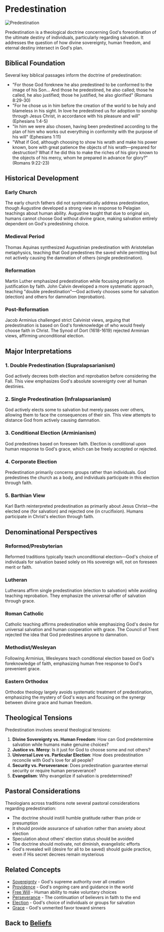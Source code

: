 # Predestination

![Predestination](predestination.jpg)

Predestination is a theological doctrine concerning God's foreordination of the ultimate destiny of individuals, particularly regarding salvation. It addresses the question of how divine sovereignty, human freedom, and eternal destiny intersect in God's plan.

## Biblical Foundation

Several key biblical passages inform the doctrine of predestination:

- "For those God foreknew he also predestined to be conformed to the image of his Son... And those he predestined, he also called; those he called, he also justified; those he justified, he also glorified" (Romans 8:29-30)
- "For he chose us in him before the creation of the world to be holy and blameless in his sight. In love he predestined us for adoption to sonship through Jesus Christ, in accordance with his pleasure and will" (Ephesians 1:4-5)
- "In him we were also chosen, having been predestined according to the plan of him who works out everything in conformity with the purpose of his will" (Ephesians 1:11)
- "What if God, although choosing to show his wrath and make his power known, bore with great patience the objects of his wrath—prepared for destruction? What if he did this to make the riches of his glory known to the objects of his mercy, whom he prepared in advance for glory?" (Romans 9:22-23)

## Historical Development

### Early Church
The early church fathers did not systematically address predestination, though Augustine developed a strong view in response to Pelagian teachings about human ability. Augustine taught that due to original sin, humans cannot choose God without divine grace, making salvation entirely dependent on God's predestining choice.

### Medieval Period
Thomas Aquinas synthesized Augustinian predestination with Aristotelian metaphysics, teaching that God predestines the saved while permitting but not actively causing the damnation of others (single predestination).

### Reformation
Martin Luther emphasized predestination while focusing primarily on justification by faith. John Calvin developed a more systematic approach, teaching "double predestination"—God actively chooses some for salvation (election) and others for damnation (reprobation).

### Post-Reformation
Jacob Arminius challenged strict Calvinist views, arguing that predestination is based on God's foreknowledge of who would freely choose faith in Christ. The Synod of Dort (1618-1619) rejected Arminian views, affirming unconditional election.

## Major Interpretations

### 1. Double Predestination (Supralapsarianism)
God actively decrees both election and reprobation before considering the Fall. This view emphasizes God's absolute sovereignty over all human destinies.

### 2. Single Predestination (Infralapsarianism)
God actively elects some to salvation but merely passes over others, allowing them to face the consequences of their sin. This view attempts to distance God from actively causing damnation.

### 3. Conditional Election (Arminianism)
God predestines based on foreseen faith. Election is conditional upon human response to God's grace, which can be freely accepted or rejected.

### 4. Corporate Election
Predestination primarily concerns groups rather than individuals. God predestines the church as a body, and individuals participate in this election through faith.

### 5. Barthian View
Karl Barth reinterpreted predestination as primarily about Jesus Christ—the elected one (for salvation) and rejected one (in crucifixion). Humans participate in Christ's election through faith.

## Denominational Perspectives

### Reformed/Presbyterian
Reformed traditions typically teach unconditional election—God's choice of individuals for salvation based solely on His sovereign will, not on foreseen merit or faith.

### Lutheran
Lutherans affirm single predestination (election to salvation) while avoiding teaching reprobation. They emphasize the universal offer of salvation through grace.

### Roman Catholic
Catholic teaching affirms predestination while emphasizing God's desire for universal salvation and human cooperation with grace. The Council of Trent rejected the idea that God predestines anyone to damnation.

### Methodist/Wesleyan
Following Arminius, Wesleyans teach conditional election based on God's foreknowledge of faith, emphasizing human free response to God's prevenient grace.

### Eastern Orthodox
Orthodox theology largely avoids systematic treatment of predestination, emphasizing the mystery of God's ways and focusing on the synergy between divine grace and human freedom.

## Theological Tensions

Predestination involves several theological tensions:

1. **Divine Sovereignty vs. Human Freedom**: How can God predetermine salvation while humans make genuine choices?
2. **Justice vs. Mercy**: Is it just for God to choose some and not others?
3. **Universal Love vs. Particular Election**: How does predestination reconcile with God's love for all people?
4. **Security vs. Perseverance**: Does predestination guarantee eternal security or require human perseverance?
5. **Evangelism**: Why evangelize if salvation is predetermined?

## Pastoral Considerations

Theologians across traditions note several pastoral considerations regarding predestination:

- The doctrine should instill humble gratitude rather than pride or presumption
- It should provide assurance of salvation rather than anxiety about election
- Speculation about others' election status should be avoided
- The doctrine should motivate, not diminish, evangelistic efforts
- God's revealed will (desire for all to be saved) should guide practice, even if His secret decrees remain mysterious

## Related Concepts

- [Sovereignty](sovereignty.md) - God's supreme authority over all creation
- [Providence](providence.md) - God's ongoing care and guidance in the world
- [Free Will](free_will.md) - Human ability to make voluntary choices
- [Perseverance](perseverance.md) - The continuation of believers in faith to the end
- [Election](election.md) - God's choice of individuals or groups for salvation
- [Grace](grace.md) - God's unmerited favor toward sinners

## Back to [Beliefs](./README.md)
